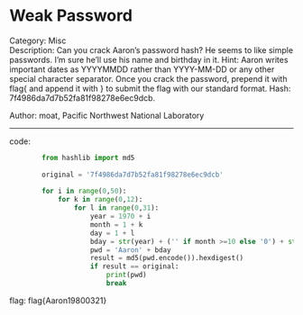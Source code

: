 # Weak Password
Category: Misc  
Description: Can you crack Aaron’s password hash? He seems to like simple passwords. I’m sure he’ll use his name and birthday in it. Hint: Aaron writes important dates as YYYYMMDD rather than YYYY-MM-DD or any other special character separator. Once you crack the password, prepend it with flag{ and append it with } to submit the flag with our standard format. Hash: 7f4986da7d7b52fa81f98278e6ec9dcb.

Author: moat, Pacific Northwest National Laboratory
______________________________________________
code:

```python
        from hashlib import md5
        
        original = '7f4986da7d7b52fa81f98278e6ec9dcb'
        
        for i in range(0,50):
            for k in range(0,12):
                for l in range(0,31):
                    year = 1970 + i
                    month = 1 + k
                    day = 1 + l
                    bday = str(year) + ('' if month >=10 else '0') + str(month) + ('' if day >=10 else '0') + str(day)
                    pwd = 'Aaron' + bday 
                    result = md5(pwd.encode()).hexdigest()
                    if result == original: 
                        print(pwd)
                        break
```
                    
flag: flag{Aaron19800321}
